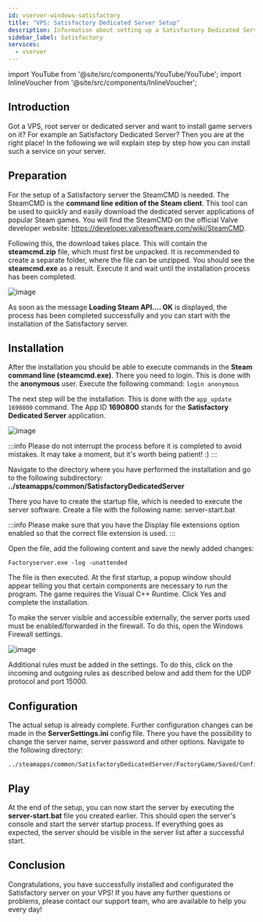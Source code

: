 ```yaml
---
id: vserver-windows-satisfactory
title: "VPS: Satisfactory Dedicated Server Setup"
description: Information about setting up a Satisfactory Dedicated Server on a VPS/Root server - ZAP-Hosting.com documentation
sidebar_label: Satisfactory
services:
  - vserver
---
```


import YouTube from '@site/src/components/YouTube/YouTube';
import InlineVoucher from '@site/src/components/InlineVoucher';

## Introduction
Got a VPS, root server or dedicated server and want to install game servers on it? For example an Satisfactory Dedicated Server? Then you are at the right place! In the following we will explain step by step how you can install such a service on your server.

<YouTube videoId="rqtQJa_awGw" title="Satisfactory Dedicated Server Setup on Windows VPS" description="Feel like you understand better when you see things in action?  We’ve got you! Dive into our video that breaks it all down for you. Whether you're in a rush or just prefer to soak up information in the most engaging way possible!"/>
<InlineVoucher />

## Preparation

For the setup of a Satisfactory server the SteamCMD is needed. The SteamCMD is the **command line edition of the Steam client**. This tool can be used to quickly and easily download the dedicated server applications of popular Steam games. You will find the SteamCMD on the official Valve developer website: https://developer.valvesoftware.com/wiki/SteamCMD. 

Following this, the download takes place. This will contain the **steamcmd.zip** file, which must first be unpacked. It is recommended to create a separate folder, where the file can be unzipped. You should see the **steamcmd.exe** as a result. Execute it and wait until the installation process has been completed.

![image](https://user-images.githubusercontent.com/26007280/217031901-3833abac-f575-4cb0-9796-79b3fc3aa612.png)

As soon as the message **Loading Steam API.... OK** is displayed, the process has been completed successfully and you can start with the installation of the Satisfactory server.



## Installation

After the installation you should be able to execute commands in the **Steam command line (steamcmd.exe)**. There you need to login. This is done with the **anonymous** user. Execute the following command: `login anonymous`

The next step will be the installation. This is done with the `app_update 1690800` command. The App ID **1690800** stands for the **Satisfactory Dedicated Server** application.

![image](https://user-images.githubusercontent.com/26007280/217031918-ab4d48cf-aab8-4800-a762-5ec10fb0eb0f.png)



:::info
Please do not interrupt the process before it is completed to avoid mistakes. It may take a moment, but it's worth being patient! :)
:::



Navigate to the directory where you have performed the installation and go to the following subdirectory: **../steamapps/common/SatisfactoryDedicatedServer**

There you have to create the startup file, which is needed to execute the server software. Create a file with the following name: server-start.bat

:::info
Please make sure that you have the Display file extensions option enabled so that the correct file extension is used.
:::

Open the file, add the following content and save the newly added changes:

```
Factoryserver.exe -log -unattended
```



The file is then executed. At the first startup, a popup window should appear telling you that certain components are necessary to run the program. The game requires the Visual C++ Runtime. Click Yes and complete the installation. 

To make the server visible and accessible externally, the server ports used must be enabled/forwarded in the firewall. To do this, open the Windows Firewall settings.

![image](https://user-images.githubusercontent.com/26007280/217031951-237a28e1-ca48-4fe1-9678-437fc805574d.png)


Additional rules must be added in the settings. To do this, click on the incoming and outgoing rules as described below and add them for the UDP protocol and port 15000.



## Configuration

The actual setup is already complete. Further configuration changes can be made in the **ServerSettings.ini** config file. There you have the possibility to change the server name, server password and other options. Navigate to the following directory: 

```
../steamapps/common/SatisfactoryDedicatedServer/FactoryGame/Saved/Config/WindowsServer/
```



## Play

At the end of the setup, you can now start the server by executing the **server-start.bat** file you created earlier. This should open the server's console and start the server startup process. If everything goes as expected, the server should be visible in the server list after a successful start.



## Conclusion

Congratulations, you have successfully installed and configurated the Satisfactory server on your VPS! If you have any further questions or problems, please contact our support team, who are available to help you every day! 